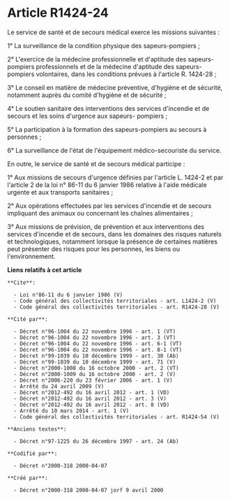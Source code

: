 # Article R1424-24

Le service de santé et de secours médical exerce les missions suivantes : 

1° La surveillance de la condition physique des sapeurs-pompiers ; 

2° L'exercice de la médecine professionnelle et d'aptitude des sapeurs-pompiers professionnels et de la médecine d'aptitude
des sapeurs-pompiers volontaires, dans les conditions prévues à l'article R. 1424-28 ; 

3° Le conseil en matière de médecine préventive, d'hygiène et de sécurité, notamment auprès du comité d'hygiène et de
sécurité ; 

4° Le soutien sanitaire des interventions des services d'incendie et de secours et les soins d'urgence aux sapeurs-
pompiers ; 

5° La participation à la formation des sapeurs-pompiers au secours à personnes ; 

6° La surveillance de l'état de l'équipement médico-secouriste du service. 

En outre, le service de santé et de secours médical participe : 

1° Aux missions de secours d'urgence définies par l'article L. 1424-2 et par l'article 2 de la loi n° 86-11 du 6 janvier 1986
relative à l'aide médicale urgente et aux transports sanitaires ; 

2° Aux opérations effectuées par les services d'incendie et de secours impliquant des animaux ou concernant les chaînes
alimentaires ; 

3° Aux missions de prévision, de prévention et aux interventions des services d'incendie et de secours, dans les domaines des
risques naturels et technologiques, notamment lorsque la présence de certaines matières peut présenter des risques pour les
personnes, les biens ou l'environnement.

**Liens relatifs à cet article**

	**Cite**:

	  - Loi n°86-11 du 6 janvier 1986 (V)
	  - Code général des collectivités territoriales - art. L1424-2 (V)
	  - Code général des collectivités territoriales - art. R1424-28 (V)

	**Cité par**:

	  - Décret n°96-1004 du 22 novembre 1996 - art. 1 (VT)
	  - Décret n°96-1004 du 22 novembre 1996 - art. 3 (VT)
	  - Décret n°96-1004 du 22 novembre 1996 - art. 6-1 (VT)
	  - Décret n°96-1004 du 22 novembre 1996 - art. 8-1 (VT)
	  - Décret n°99-1039 du 10 décembre 1999 - art. 30 (Ab)
	  - Décret n°99-1039 du 10 décembre 1999 - art. 71 (V)
	  - Décret n°2000-1008 du 16 octobre 2000 - art. 2 (VT)
	  - Décret n°2000-1009 du 16 octobre 2000 - art. 2 (V)
	  - Décret n°2006-220 du 23 février 2006 - art. 1 (V)
	  - Arrêté du 24 avril 2009 (V)
	  - Décret n°2012-492 du 16 avril 2012 - art. 1 (VD)
	  - Décret n°2012-492 du 16 avril 2012 - art. 3 (V)
	  - Décret n°2012-492 du 16 avril 2012 - art. 8 (VD)
	  - Arrêté du 10 mars 2014 - art. 1 (V)
	  - Code général des collectivités territoriales - art. R1424-54 (V)

	**Anciens textes**:

	  - Décret n°97-1225 du 26 décembre 1997 - art. 24 (Ab)

	**Codifié par**:

	  - Décret n°2000-318 2000-04-07

	**Créé par**:

	  - Décret n°2000-318 2000-04-07 jorf 9 avril 2000
